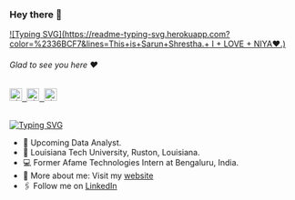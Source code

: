 ### Hey there :wave:

[![Typing SVG](https://readme-typing-svg.herokuapp.com?color=%2336BCF7&lines=This+is+Sarun+Shrestha.+ I + LOVE + NIYA❤️.)](https://git.io/typing-svg)

###### Glad to see you here :heart:
   
<a href="https://www.linkedin.com/in/sarun2003">
  <kbd>
  <img align="centre" alt="shumbul's LinkdeIn" width="22px" src="https://cdn-icons-png.flaticon.com/512/174/174857.png" />
</a>
  
 <a href="https://www.instagram.com/sarun.sarun.sarun/">
  <kbd>
  <img align="centre" alt="shumbul's Instagram" width="22px" src="https://upload.wikimedia.org/wikipedia/commons/thumb/e/e7/Instagram_logo_2016.svg/2048px-Instagram_logo_2016.svg.png" />
</a>
  
<a href="https://x.com/sarun_stha2003">
<kbd>
<img align="centre" alt="shumbul's Twitter" width="22px" src="https://www.iconpacks.net/icons/2/free-twitter-logo-icon-2429-thumb.png" />
</a>

<br/>
<br/>

[![Typing SVG](https://readme-typing-svg.herokuapp.com?color=%2336BCF7&lines=Let's+Connect)](https://git.io/typing-svg)

- 🏢 Upcoming Data Analyst.
- 🏫 Louisiana Tech University, Ruston, Louisiana.
- 💻 Former Afame Technologies Intern at Bengaluru, India.
- 🙋‍ More about me: Visit my [website](https://sarun2003.github.io/)
- 🖇 Follow me on [LinkedIn](https://www.linkedin.com/in/sarun2003/)
